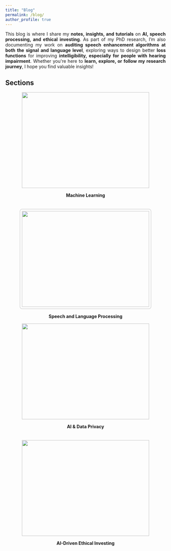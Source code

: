 ```yaml
---
title: "Blog"
permalink: /blog/
author_profile: true
---
```


<p style="text-align: justify;">
This blog is where I share my <strong>notes, insights, and tutorials</strong> on <strong>AI, speech processing, and ethical investing</strong>. 
As part of my PhD research, I’m also documenting my work on <strong>auditing speech enhancement algorithms at both the signal and language level</strong>, 
exploring ways to design better <strong>loss functions</strong> for improving <strong>intelligibility, especially for people with hearing impairment</strong>. 
Whether you're here to <strong>learn, explore, or follow my research journey</strong>, I hope you find valuable insights!
</p>

## Sections

<div style="display: flex; flex-wrap: wrap; gap: 20px;">
    <div style="text-align: center; flex: 1;">
        <img src="{{ site.baseurl }}/files/blog/machine-learning.png" width="400px" height="300px">
        <p><strong>Machine Learning</strong></p>
    </div>
    <div style="text-align: center; flex: 1;">
        <a href="{{ site.baseurl }}/blog/speech-and-language-processing" style="text-decoration: none; color: inherit;">
            <img src="{{ site.baseurl }}/files/blog/speech-and-language-processing-.jpg" width="400px" height="300px"
                    style="border: 2px solid #ddd; border-radius: 8px; padding: 5px;">
            <p><strong>Speech and Language Processing</strong></p>
        </a>
    </div>
</div>

<div style="display: flex; flex-wrap: wrap; gap: 20px;">

  <div style="text-align: center; flex: 1;">
    <img src="{{ site.baseurl }}/files/blog/ai-and-data-privacy.png" width="400px" height="300px">
    <p><strong>AI & Data Privacy</strong></p>
  </div>

  <div style="text-align: center; flex: 1;">
    <img src="{{ site.baseurl }}/files/blog/ai-driven-ethical-investing.jpg" width="400px" height="300px">
    <p><strong>AI-Driven Ethical Investing</strong></p>
  </div>

</div>
